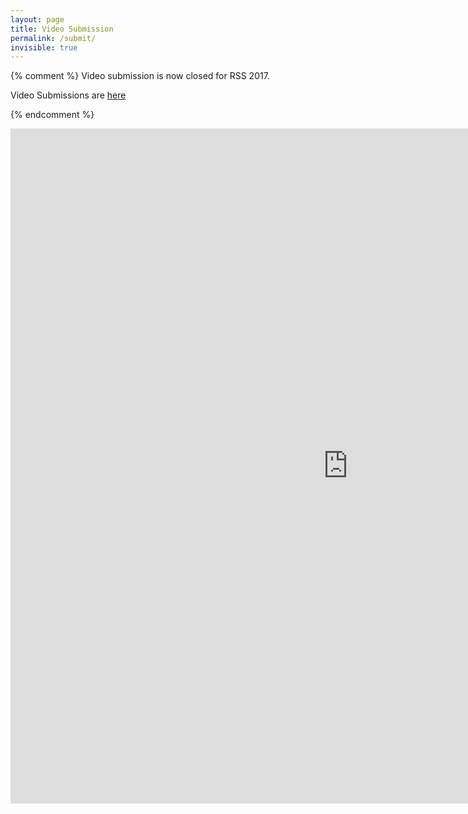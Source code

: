 ```yaml
---
layout: page
title: Video Submission
permalink: /submit/
invisible: true
---
```


{% comment %}
Video submission is now closed for RSS 2017.


Video Submissions are [here](https://script.google.com/macros/s/AKfycbyCmanh6z6cYGC6Pq1oatQhO3FUcf97cvnYdKp933k8f5wvMS0/exec)

{% endcomment %}

<iframe src="https://script.google.com/macros/s/AKfycbyCmanh6z6cYGC6Pq1oatQhO3FUcf97cvnYdKp933k8f5wvMS0/exec" frameborder="0" id="mainPageBody" width="1080px" height="1080px"></iframe>